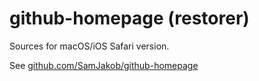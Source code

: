 # github-homepage (restorer)

Sources for macOS/iOS Safari version.

See [github.com/SamJakob/github-homepage](https://github.com/SamJakob/github-homepage)
